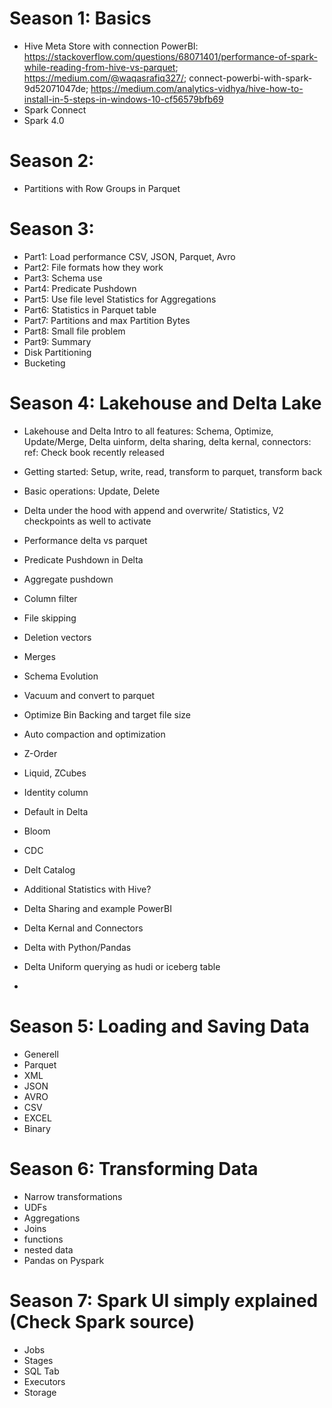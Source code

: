 # Season 1: Basics
- Hive Meta Store with connection PowerBI: https://stackoverflow.com/questions/68071401/performance-of-spark-while-reading-from-hive-vs-parquet; https://medium.com/@waqasrafiq327/; connect-powerbi-with-spark-9d52071047de; https://medium.com/analytics-vidhya/hive-how-to-install-in-5-steps-in-windows-10-cf56579bfb69
- Spark Connect
- Spark 4.0

# Season 2: 
- Partitions with Row Groups in Parquet

# Season 3:
- Part1: Load performance CSV, JSON, Parquet, Avro
- Part2: File formats how they work
- Part3: Schema use
- Part4: Predicate Pushdown
- Part5: Use file level Statistics for Aggregations
- Part6: Statistics in Parquet table
- Part7: Partitions and max Partition Bytes
- Part8: Small file problem
- Part9: Summary
- Disk Partitioning
- Bucketing

# Season 4: Lakehouse and Delta Lake
- Lakehouse and Delta Intro to all features: Schema, Optimize, Update/Merge, Delta uinform, delta sharing, delta kernal, connectors: ref: Check book recently released
- Getting started: Setup, write, read, transform to parquet, transform back
- Basic operations: Update, Delete

- Delta under the hood with append and overwrite/ Statistics, V2 checkpoints as well to activate
- Performance delta vs parquet
- Predicate Pushdown in Delta
- Aggregate pushdown
- Column filter
- File skipping
- Deletion vectors
- Merges
- Schema Evolution
- Vacuum and convert to parquet
- Optimize Bin Backing and target file size
- Auto compaction and optimization
- Z-Order
- Liquid, ZCubes
- Identity column
- Default in Delta
- Bloom
- CDC
- Delt Catalog
- Additional Statistics with Hive? 
- Delta Sharing and example PowerBI
- Delta Kernal and Connectors
- Delta with Python/Pandas
- Delta Uniform querying as hudi or iceberg table
- 

# Season 5: Loading and Saving Data
- Generell
- Parquet
- XML
- JSON
- AVRO
- CSV
- EXCEL
- Binary

# Season 6: Transforming Data
- Narrow transformations
- UDFs
- Aggregations
- Joins
- functions
- nested data
- Pandas on Pyspark

# Season 7: Spark UI simply explained (Check Spark source)
- Jobs
- Stages
- SQL Tab
- Executors
- Storage